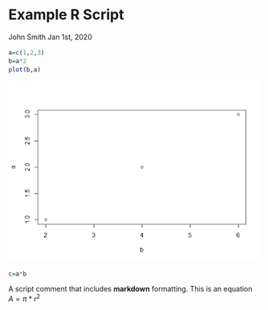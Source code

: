 Example R Script
================
John Smith
Jan 1st, 2020

``` r
a=c(1,2,3)
b=a*2
plot(b,a)
```

![](tryR_files/figure-gfm/unnamed-chunk-1-1.png)<!-- -->

``` r
c=a*b
```

A script comment that includes **markdown** formatting. This is an
equation *A* = *π* \* *r*<sup>2</sup>
